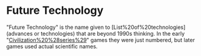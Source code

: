 # Future Technology

"Future Technology" is the name given to [List%20of%20technologies](advances or technologies) that are beyond 1990s thinking. In the early "[Civilization%20%28series%29](Civilization)" games they were just numbered, but later games used actual scientific names.